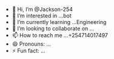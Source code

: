 - 👋 Hi, I’m @Jackson-254
- 👀 I’m interested in ...bot
- 🌱 I’m currently learning ...Engineering 
- 💞️ I’m looking to collaborate on ...
- 📫 How to reach me ...+254714017497
- 😄 Pronouns: ...
- ⚡ Fun fact: ...

<!---
Jackson-254/Jackson-254 is a ✨ special ✨ repository because its `README.md` (this file) appears on your GitHub profile.
You can click the Preview link to take a look at your changes.
--->
